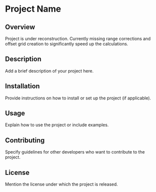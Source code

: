 # Project Name

## Overview

Project is under reconstruction. Currently missing range corrections and offset grid creation to significantly speed up the calculations.

## Description

Add a brief description of your project here.

## Installation

Provide instructions on how to install or set up the project (if applicable).

## Usage

Explain how to use the project or include examples.

## Contributing

Specify guidelines for other developers who want to contribute to the project.

## License

Mention the license under which the project is released.

